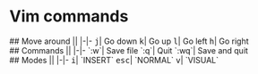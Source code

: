 # Vim commands

<div class="cheatContainer">
<div class="cheat">
## Move around
|| 
|-|-
<kbd>j</kbd>| Go down 
<kbd>k</kbd>| Go up
<kbd>l</kbd>| Go left
<kbd>h</kbd>| Go right
</div>

<div class="cheat">
## Commands
|| 
|-|-
`:w`| Save file 
`:q`| Quit
`:wq`| Save and quit
</div>

<div class="cheat">
## Modes
|| 
|-|-
<kbd>i</kbd>| `INSERT` 
<kbd>esc</kbd>| `NORMAL` 
<kbd>v</kbd>| `VISUAL` 
</div>
</div>